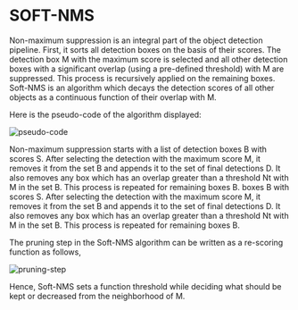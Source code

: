 # SOFT-NMS
Non-maximum suppression is an integral part of the object detection pipeline. First, it sorts all detection boxes on the basis of their scores. The detection box M with the maximum score is selected and all other detection boxes with a significant overlap (using a pre-defined threshold) with M are suppressed. This process is recursively applied on the remaining boxes. Soft-NMS is an algorithm which decays the detection scores of all other objects as a continuous function of their overlap with M.

Here is the pseudo-code of the algorithm displayed:

![pseudo-code](https://user-images.githubusercontent.com/92929846/146601937-cc97a877-0439-40a7-abfc-69e47d45aa22.PNG)


Non-maximum suppression starts with a list of detection boxes B with scores S. After selecting the detection with the maximum score M, it removes it from the set B and appends it to the set of final detections D. It also removes any box which has an overlap greater than a threshold Nt with M in the set B. This process is repeated for remaining boxes B. boxes B with scores S. After selecting the detection with the maximum score M, it removes it from the set B and appends it to the set of final detections D. It also removes any box which has an overlap greater than a threshold Nt with M in the set B. This process is repeated for remaining boxes B.

The pruning step in the Soft-NMS algorithm can be written as a re-scoring function as follows,

![pruning-step](https://user-images.githubusercontent.com/92929846/146602688-9fef59f0-7e96-489f-a84d-3a42da91b999.PNG)

Hence, Soft-NMS sets a function threshold while deciding what should be kept or decreased from the neighborhood of M.
